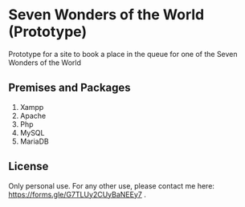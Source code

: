 # Seven Wonders of the World (Prototype)
Prototype for a site to book a place in the queue for one of the Seven Wonders of the World

## Premises and Packages
1. Xampp
2. Apache
3. Php
4. MySQL
5. MariaDB

## License
Only personal use. For any other use, please contact me here: https://forms.gle/G7TLUy2CUyBaNEEy7 .
